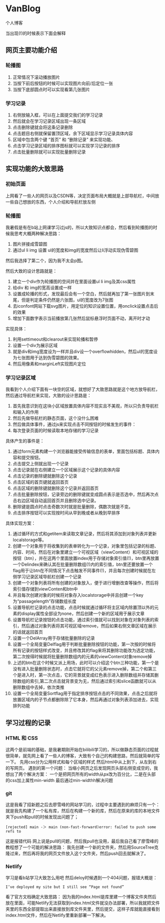 <!-- toc -->
# VanBlog
个人博客

当出现(!)的时候表示下面会解释

## 网页主要功能介绍

### 轮播图

1. 正常情况下滚动播放图片
2. 当按下前后按钮的时候可以实现图片向前/后定位一张
3. 当按下底部圆点时可以实现看第几张图片

### 学习记录

1. 右侧放输入框，可以在上面提交我们的学习记录
2. 然后就会在学习记录区域出现一条区域
3. 点击删除键就会将这条记录删除
4. 点击题目右侧就保留置顶区域，余下区域显示学习记录具体内容
5. 区域中包含两个键 “首页” 和 “删除记录”  来实现功能、
6. 点击学习记录区域的排序图标就可以实现学习记录的排序
7. 点击批量删除就可以实现批量删除记录

## 实现功能的大致思路

### 初始页面
上网看了一些人的网页以及CSDN等，决定页面布局大概就是上部导航栏，中间放一些自己想放的东西，个人介绍和导航栏放左侧

### 轮播图

我暑假是有在b站上网课学习过js的，所以大致知识点都会，然后看到轮播图的时候我思考大概两种解决思路：
1. 图片拼接成雪碧图
2. 通过ul li img 设置 ul的宽度和img的宽度然后让li浮动实现伪雪碧图

然后我选择了第二个，因为我不太会p图。

然后大致的设计思路就是：
1. 建立一个div作为轮播图的空间并在里面设置ul li img及其css属性
2. 给div 和 img的宽高设置成一样
3. 设置成轮播的形式，发现最后会有一个空白，然后就再加了第一张图片到末尾，但是判定条件仍然是六张图，ul的宽度改为7张图
4. 去iconfont网站下载svg图片，用定位的知识设置位置，用onclick设置点击后的效果
5. 增加下面数字表示当前播放第几张然后鼠标悬浮时页面不动，离开时才动

实现具体：

1. 利用settimeout和clearout来实现轮播和暂停
2. 设置一个div为展示区域
3. 就是div和img宽度设为一样并且div设一个overflowhidden，然后ul的宽度设为七张图用于达到伪雪碧图的效果。
4. 然后用像素和marginLeft实现图片定位


### 学习记录区域

我看到个人介绍下面有一块空的区域，就想好了大致思路就是这个地方放导航栏，然后通过导航栏来实现，大致的设计思路是：
1. 首先我意识到在这块小区域放置具体内容不现实且不美观，所以只负责导航栏和输入的作用
2. 然后先做导航栏的静态页面，这个没什么困难
3. 然后做具体事件，通过js来实现点击不同按钮的时候发生的事件：
4. 每次登录页面的时候读取本地存储的学习记录

具体产生的事件是：

1. 通过form元素构建一个浏览器能接受传输信息的表单，里面包括标题、具体内容和提交按钮。
2. 点击提交上侧就出现一个记录
3. 点击记录就在右侧建立一个区域展示这个记录的具体内容
4. 点击记录的删除键就删除这个记录
5. 点击区域的首页键就返回首页
6. 点击区域的删除键就删除这个记录并返回首页
7. 点击批量删除按钮，记录旁边的删除键就变成圆点表示是否选中，然后再次点击右边区域自动返回首页并且删除选中记录。
8. 删除键是圆点时点击奇数次时就是批量删除，偶数次就是不变。
9. 点击排序按钮可以实现按时间从早到晚或者从晚到早排序

具体实现方案：

1. 通过循环的方式和getitem来读取文章记录，然后将其添加到对象列表并更新localstorage等。
2. 创建一个对象用于将收集到的表单转化为一个记录，对象里包括记录的标题、内容、时间，然后在对象里建立一个可视区域（viewContent）和可视区域的按钮（btn），并在这两个里面放置index用于存储对象索引值(!)，btn里再放置一个Delindex来确认其在批量删除数组(!)内的索引值，btn里还要放置一个flag用于让btn在不同情况下点击触发不同事件(!)，并且每次创建时候就在左侧学习记录区域导航栏创建一个记录
3. 创建一个对象列表将所有创建的对象放入，便于进行增删改查等操作，然后将索引值存储到viewConten和btn中
4. 并且每次创建对象的时候将对象存入localstorage中并且创建一个key为“passagelength”存储数组长度
5. 设置导航栏记录的点击功能，点击时候就通过循环将主区域内除置顶以外的元素的display属性全部设为none，然后创建一个新的区域用于展示文章
6. 设置导航栏记录按钮的点击功能，通过索引值就可以找到对象在对象列表的索引，然后通过对象列表将其可视区域remove，然后如果右侧文章区域在展示的话就返回首页
7. 设置一个DelArray用于存储批量删除的记录
8. 设置一个全局变量Delflag用于判断批量删除按钮的功能，第一次按的时候将所有记录的按钮样式改变，并且修改其的flag来将其删除功能改为选定功能，第二次按得时候就将批量删除数组内的元素的viewContent对象remove掉
9. 上述的btn在这个时候又派上用场，此时可以介绍这个btn三种功能，第一个是没有进入批量删除状态时，点击它就将它的父元素remove掉，第二个和第三个是进入时，第一次点击，它的背景就变成红色表示进入删除数组并存储其删除数组的索引,第二次点击就背景变为无，然后通过索引和slice函数就可以从删除数组中去掉，依次类推
10. 设置一个全局变量Sortflag用于指定排序按钮点击的不同效果，点击之后就将放置区域内的子节点都删除除了它本身，然后再通过对象列表添加进去，实现排列功能


## 学习过程的记录

### HTML 和 CSS

这两个是前端的基础，是我暑期刚开始在bilibili学习的，所以做静态页面的过程就很简单，就先网上看了一些人的博客，大致有个自己的构建思路，然后就简单的写一下。
先用css分为公用样式和每个区域的样式
然后html中从上到下，从左到右的写网页。
遇到的第一个问题：
当缩小网页之后发现网页头部右侧变成空的，我想出了两个解决方案：
一个是把网页所有的width从px改为百分比，二是在头部的css加上属性min-width
最后通过min-widthh解决问题


### git

这是我看了招新题之后去廖雪峰的网站学习的，过程中主要遇到的麻烦只有一个：
就是我先构建了一个私有库，然后在构建一个新的库，然后在原来的库的本地文件夹下push和pull的时候发现出问题了；

```
[rejected] main -＞ main (non-fast-forward)error: failed to push some refs to
```

这是报错代码
网上说是pull的问题，然后我pull也没用，最后我自己看了廖雪峰的教程想了一个可能的解决思路：
我先创建一个新的文件夹，然后用SourceTree克隆过来，然后再将我的网页文件放入这个文件夹，然后push回去就解决了。

### Netlify


学习是看b站学习大致怎么用吧
然后deloy时候遇到一个404问题，报错大概是：
```
I’ve deployed my site but I still see “Page not found”
```
看了官方文档确定大致思路：
因为我的index.html是库里建一个博客文件夹然后放在里面，可能Netlify无法获取到index.html文件就没办法部署，所以我就把文件夹里的东西全部提取出来直接放到库文件夹里，然后提交，这样子库就能直接看到index.html文件，然后在Netlify里重新部署一下解决。

